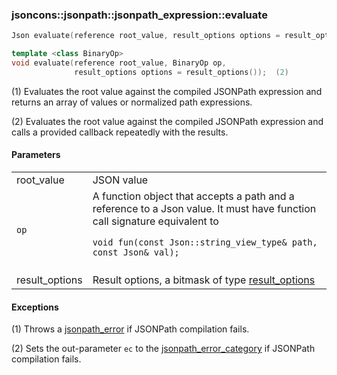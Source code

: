 ### jsoncons::jsonpath::jsonpath_expression::evaluate

```cpp
Json evaluate(reference root_value, result_options options = result_options()); (1)
```
```cpp
template <class BinaryOp>
void evaluate(reference root_value, BinaryOp op, 
              result_options options = result_options());  (2)
```

(1) Evaluates the root value against the compiled JSONPath expression and returns an array of values or 
normalized path expressions. 

(2) Evaluates the root value against the compiled JSONPath expression and calls a provided
callback repeatedly with the results.

#### Parameters

<table>
  <tr>
    <td>root_value</td>
    <td>JSON value</td> 
  </tr>
  <tr>
    <td><code>op</code></td>
    <td>A function object that accepts a path and a reference to a Json value.
It must have function call signature equivalent to
<br/><code>
void fun(const Json::string_view_type& path, const Json& val);
</code><br/>
  </tr>
  <tr>
    <td>result_options</td>
    <td>Result options, a bitmask of type <a href="result_options.md">result_options</></td> 
  </tr>
</table>

#### Exceptions

(1) Throws a [jsonpath_error](jsonpath_error.md) if JSONPath compilation fails.

(2) Sets the out-parameter `ec` to the [jsonpath_error_category](jsonpath_errc.md) if JSONPath compilation fails. 

